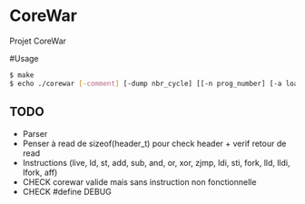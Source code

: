 CoreWar
==============

Projet CoreWar

#Usage
```sh
$ make
$ echo ./corewar [-comment] [-dump nbr_cycle] [[-n prog_number] [-a load_address ] prog_name] ...
```

## TODO
- Parser
- Penser à read de sizeof(header_t) pour check header + verif retour de read
- Instructions (live, ld, st, add, sub, and, or, xor, zjmp, ldi, sti, fork, lld, lldi, lfork, aff)
- CHECK corewar valide mais sans instruction non fonctionnelle
- CHECK #define DEBUG